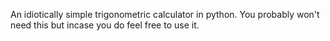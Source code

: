 An idiotically simple trigonometric calculator in python. You probably won't need this but incase you do feel free to use it.
